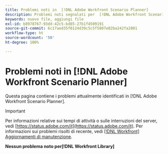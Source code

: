 ```yaml
---
title: Problemi noti in  [!DNL Adobe Workfront Scenario Planner]
description: Problemi noti segnalati per  [!DNL Adobe Workfront Scenario Planner]
keywords: nuovo file, aggiungi file
exl-id: b8978767-93dd-42c5-bd85-27b1f4509191
source-git-commit: 6c17aed35f0124d39c5c5f5807e02ba242fa2801
workflow-type: ht
source-wordcount: '50'
ht-degree: 100%

---
```


# Problemi noti in [!DNL Adobe Workfront Scenario Planner]

Questa pagina contiene i problemi attualmente identificati in [!DNL Adobe Workfront Scenario Planner].

>[!IMPORTANT]
>
>Per informazioni relative sui tempi di attività o sulle interruzioni del server, vedi [https://status.adobe.com/it](https://status.adobe.com/it). Per informazioni sui problemi risolti di recente, vedi [[!DNL Workfront] Aggiornamenti di manutenzione](../maintenance/current-updates.md).

**Nessun problema noto per[!DNL Workfront Library]**
<!--


-->
